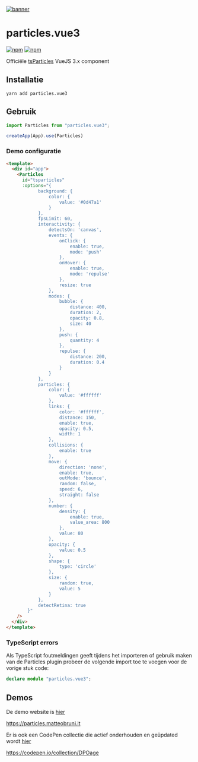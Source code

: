 [![banner](https://cdn.matteobruni.it/images/particles/banner2.png)](https://particles.matteobruni.it)

# particles.vue3

[![npm](https://img.shields.io/npm/v/particles.vue3)](https://www.npmjs.com/package/particles.vue3) [![npm](https://img.shields.io/npm/dm/particles.vue3)](https://www.npmjs.com/package/particles.vue3)

Officiële [tsParticles](https://github.com/matteobruni/tsparticles) VueJS 3.x component

## Installatie

```shell script
yarn add particles.vue3
```

## Gebruik

```javascript
import Particles from "particles.vue3";

createApp(App).use(Particles)
```

### Demo configuratie

```html
<template>
  <div id="app">
    <Particles
      id="tsparticles"
      :options="{
            background: {
                color: {
                    value: '#0d47a1'
                }
            },
            fpsLimit: 60,
            interactivity: {
                detectsOn: 'canvas',
                events: {
                    onClick: {
                        enable: true,
                        mode: 'push'
                    },
                    onHover: {
                        enable: true,
                        mode: 'repulse'
                    },
                    resize: true
                },
                modes: {
                    bubble: {
                        distance: 400,
                        duration: 2,
                        opacity: 0.8,
                        size: 40
                    },
                    push: {
                        quantity: 4
                    },
                    repulse: {
                        distance: 200,
                        duration: 0.4
                    }
                }
            },
            particles: {
                color: {
                    value: '#ffffff'
                },
                links: {
                    color: '#ffffff',
                    distance: 150,
                    enable: true,
                    opacity: 0.5,
                    width: 1
                },
                collisions: {
                    enable: true
                },
                move: {
                    direction: 'none',
                    enable: true,
                    outMode: 'bounce',
                    random: false,
                    speed: 6,
                    straight: false
                },
                number: {
                    density: {
                        enable: true,
                        value_area: 800
                    },
                    value: 80
                },
                opacity: {
                    value: 0.5
                },
                shape: {
                    type: 'circle'
                },
                size: {
                    random: true,
                    value: 5
                }
            },
            detectRetina: true
        }"
    />
  </div>
</template>
```

### TypeScript errors

Als TypeScript foutmeldingen geeft tijdens het importeren of gebruik maken van de Particles plugin probeer de volgende import toe te voegen voor de vorige stuk code:

```typescript
declare module "particles.vue3";
```

## Demos

De demo website is [hier](https://particles.matteobruni.it)

<https://particles.matteobruni.it>

Er is ook een CodePen collectie die actief onderhouden en geüpdated wordt [hier](https://codepen.io/collection/DPOage)

<https://codepen.io/collection/DPOage>